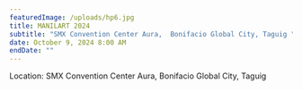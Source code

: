 ```yaml
---
featuredImage: /uploads/hp6.jpg
title: MANILART 2024
subtitle: "SMX Convention Center Aura,  Bonifacio Global City, Taguig "
date: October 9, 2024 8:00 AM
endDate: ""
---
```

L﻿ocation: SMX Convention Center Aura, 
Bonifacio Global City, Taguig 
